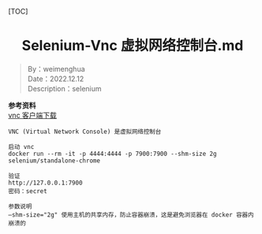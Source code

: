 [TOC]

<h1 align="center">Selenium-Vnc 虚拟网络控制台.md</h1>

> By：weimenghua   
> Date：2022.12.12  
> Description：selenium  

**参考资料**  
[vnc 客户端下载](https://www.realvnc.com/de/connect/download/viewer/linux/)



```
VNC (Virtual Network Console) 是虚拟网络控制台

启动 vnc
docker run --rm -it -p 4444:4444 -p 7900:7900 --shm-size 2g selenium/standalone-chrome

验证
http://127.0.0.1:7900
密码：secret

参数说明
–shm-size="2g" 使用主机的共享内存，防止容器崩溃，这是避免浏览器在 docker 容器内崩溃的
```
